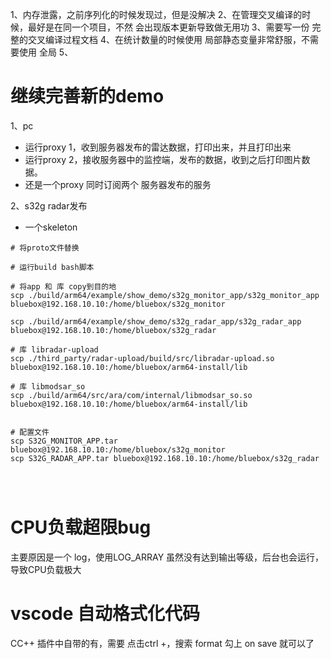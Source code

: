 
1、内存泄露，之前序列化的时候发现过，但是没解决
2、在管理交叉编译的时候，最好是在同一个项目，不然 会出现版本更新导致做无用功
3、需要写一份 完整的交叉编译过程文档
4、在统计数量的时候使用  局部静态变量非常舒服，不需要使用 全局
5、




# 继续完善新的demo


1、pc
- 运行proxy 1，收到服务器发布的雷达数据，打印出来，并且打印出来
- 运行proxy 2，接收服务器中的监控端，发布的数据，收到之后打印图片数据。
- 还是一个proxy 同时订阅两个 服务器发布的服务

2、s32g  radar发布
- 一个skeleton




```
# 将proto文件替换

# 运行build bash脚本

# 将app 和 库 copy到目的地
scp ./build/arm64/example/show_demo/s32g_monitor_app/s32g_monitor_app bluebox@192.168.10.10:/home/bluebox/s32g_monitor

scp ./build/arm64/example/show_demo/s32g_radar_app/s32g_radar_app bluebox@192.168.10.10:/home/bluebox/s32g_radar

# 库 libradar-upload
scp ./third_party/radar-upload/build/src/libradar-upload.so bluebox@192.168.10.10:/home/bluebox/arm64-install/lib

# 库 libmodsar_so
scp ./build/arm64/src/ara/com/internal/libmodsar_so.so bluebox@192.168.10.10:/home/bluebox/arm64-install/lib


# 配置文件
scp S32G_MONITOR_APP.tar bluebox@192.168.10.10:/home/bluebox/s32g_monitor
scp S32G_RADAR_APP.tar bluebox@192.168.10.10:/home/bluebox/s32g_radar




```





# CPU负载超限bug

主要原因是一个 log，使用LOG_ARRAY 虽然没有达到输出等级，后台也会运行，导致CPU负载极大




# vscode 自动格式化代码

CC++ 插件中自带的有，需要  点击ctrl +，搜索 format   勾上   on save 就可以了



